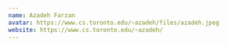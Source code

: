 ```yaml
---
name: Azadeh Farzan
avatar: https://www.cs.toronto.edu/~azadeh/files/azadeh.jpeg
website: https://www.cs.toronto.edu/~azadeh/
---
```

